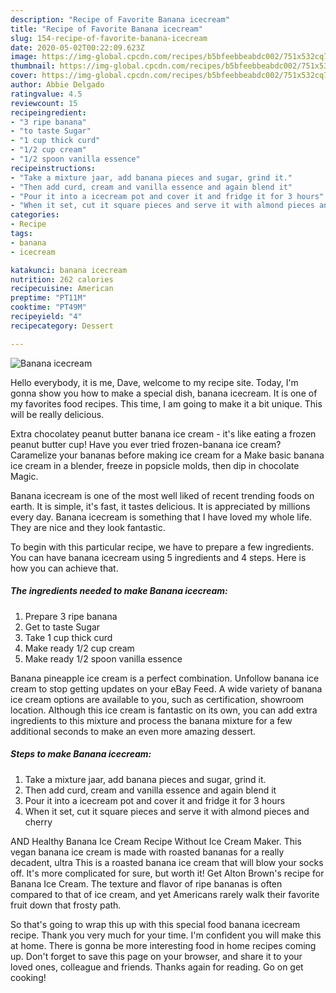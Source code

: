 ```yaml
---
description: "Recipe of Favorite Banana icecream"
title: "Recipe of Favorite Banana icecream"
slug: 154-recipe-of-favorite-banana-icecream
date: 2020-05-02T00:22:09.623Z
image: https://img-global.cpcdn.com/recipes/b5bfeebbeabdc002/751x532cq70/banana-icecream-recipe-main-photo.jpg
thumbnail: https://img-global.cpcdn.com/recipes/b5bfeebbeabdc002/751x532cq70/banana-icecream-recipe-main-photo.jpg
cover: https://img-global.cpcdn.com/recipes/b5bfeebbeabdc002/751x532cq70/banana-icecream-recipe-main-photo.jpg
author: Abbie Delgado
ratingvalue: 4.5
reviewcount: 15
recipeingredient:
- "3 ripe banana"
- "to taste Sugar"
- "1 cup thick curd"
- "1/2 cup cream"
- "1/2 spoon vanilla essence"
recipeinstructions:
- "Take a mixture jaar, add banana pieces and sugar, grind it."
- "Then add curd, cream and vanilla essence and again blend it"
- "Pour it into a icecream pot and cover it and fridge it for 3 hours"
- "When it set, cut it square pieces and serve it with almond pieces and cherry"
categories:
- Recipe
tags:
- banana
- icecream

katakunci: banana icecream 
nutrition: 262 calories
recipecuisine: American
preptime: "PT11M"
cooktime: "PT49M"
recipeyield: "4"
recipecategory: Dessert

---
```



![Banana icecream](https://img-global.cpcdn.com/recipes/b5bfeebbeabdc002/751x532cq70/banana-icecream-recipe-main-photo.jpg)

Hello everybody, it is me, Dave, welcome to my recipe site. Today, I'm gonna show you how to make a special dish, banana icecream. It is one of my favorites food recipes. This time, I am going to make it a bit unique. This will be really delicious.

Extra chocolatey peanut butter banana ice cream - it&#39;s like eating a frozen peanut butter cup! Have you ever tried frozen-banana ice cream? Caramelize your bananas before making ice cream for a Make basic banana ice cream in a blender, freeze in popsicle molds, then dip in chocolate Magic.

Banana icecream is one of the most well liked of recent trending foods on earth. It is simple, it's fast, it tastes delicious. It is appreciated by millions every day. Banana icecream is something that I have loved my whole life. They are nice and they look fantastic.


To begin with this particular recipe, we have to prepare a few ingredients. You can have banana icecream using 5 ingredients and 4 steps. Here is how you can achieve that.

<!--inarticleads1-->

##### The ingredients needed to make Banana icecream:

1. Prepare 3 ripe banana
1. Get to taste Sugar
1. Take 1 cup thick curd
1. Make ready 1/2 cup cream
1. Make ready 1/2 spoon vanilla essence


Banana pineapple ice cream is a perfect combination. Unfollow banana ice cream to stop getting updates on your eBay Feed. A wide variety of banana ice cream options are available to you, such as certification, showroom location. Although this ice cream is fantastic on its own, you can add extra ingredients to this mixture and process the banana mixture for a few additional seconds to make an even more amazing dessert. 

<!--inarticleads2-->

##### Steps to make Banana icecream:

1. Take a mixture jaar, add banana pieces and sugar, grind it.
1. Then add curd, cream and vanilla essence and again blend it
1. Pour it into a icecream pot and cover it and fridge it for 3 hours
1. When it set, cut it square pieces and serve it with almond pieces and cherry


AND Healthy Banana Ice Cream Recipe Without Ice Cream Maker. This vegan banana ice cream is made with roasted bananas for a really decadent, ultra This is a roasted banana ice cream that will blow your socks off. It&#39;s more complicated for sure, but worth it! Get Alton Brown&#39;s recipe for Banana Ice Cream. The texture and flavor of ripe bananas is often compared to that of ice cream, and yet Americans rarely walk their favorite fruit down that frosty path. 

So that's going to wrap this up with this special food banana icecream recipe. Thank you very much for your time. I'm confident you will make this at home. There is gonna be more interesting food in home recipes coming up. Don't forget to save this page on your browser, and share it to your loved ones, colleague and friends. Thanks again for reading. Go on get cooking!
